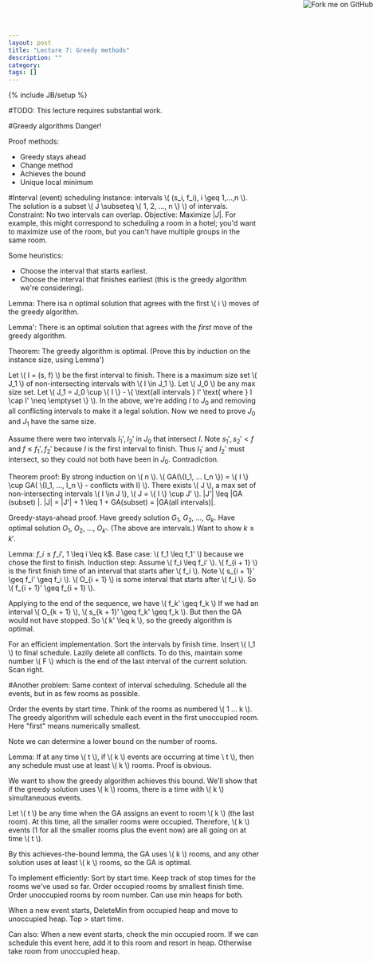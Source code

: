 ```yaml
---
layout: post
title: "Lecture 7: Greedy methods"
description: ""
category: 
tags: []
---
```

{% include JB/setup %}

<script type="text/javascript"
  src="http://cdn.mathjax.org/mathjax/latest/MathJax.js?config=TeX-AMS-MML_HTMLorMML">
</script>

<script type="text/x-mathjax-config">
  MathJax.Hub.Config({
    tex2jax: {inlineMath: [["$","$"],["\\(","\\)"]]}
  });
</script>
<script type="text/javascript" src="../MathJax.js?config=TeX-AMS_HTML-full"></script>

<a href="https://github.com/emchristiansen/CSE202/tree/gh-pages/_posts">
  <img style="position: absolute; top: 0; right: 0; border: 0;" src="https://s3.amazonaws.com/github/ribbons/forkme_right_darkblue_121621.png" alt="Fork me on GitHub">
</a>

<!--EDIT BELOW THIS LINE, UNLESS YOU ARE DOING SOMETHING SPECIAL.-->

#TODO: This lecture requires substantial work.

#Greedy algorithms
Danger!

Proof methods:

  * Greedy stays ahead
  * Change method
  * Achieves the bound
  * Unique local minimum

#Interval (event) scheduling
Instance: intervals \\( (s\_i, f\_i), i \geq 1,...,n \\).
The solution is a subset \\( J \subseteq \\{ 1, 2, ..., n \\} \\) of intervals.
Constraint: No two intervals can overlap.
Objective: Maximize $|J|$.
For example, this might correspond to scheduling a room in a hotel; you'd want to maximize use of the room, but you can't have multiple groups in the same room.

Some heuristics:

  * Choose the interval that starts earliest.
  * Choose the interval that finishes earliest (this is the greedy algorithm we're considering).

Lemma: There isa n optimal solution that agrees with the first \\( i \\) moves of the greedy algorithm.

Lemma': There is an optimal solution that agrees with the _first_ move of the greedy algorithm.

Theorem: 
The greedy algorithm is optimal.
(Prove this by induction on the instance size, using Lemma')

Let \\( I = (s, f) \\) be the first interval to finish.
There is a maximum size set \\( J\_1 \\) of non-intersecting intervals with \\( I \in J\_1 \\).
Let \\( J\_0 \\) be any max size set.
Let \\( J\_1 = J\_0 \cup \\{ I \\} - \\{ \text{all intervals } I' \text{ where } I \cap I' \neq \emptyset \\} \\).
In the above, we're adding $I$ to $J_0$ and removing all conflicting intervals to make it a legal solution.
Now we need to prove $J_0$ and $J_1$ have the same size.

Assume there were two intervals $I_1', I_2'$ in $J_0$ that intersect $I$.
Note $s_1', s_2' < f$ and $f \leq f_1', f_2'$ because $I$ is the first interval to finish.
Thus $I_1'$ and $I_2'$ must intersect, so they could not both have been in $J_0$.
Contradiction.

Theorem proof: By strong induction on \\( n \\). 
\\( GA(\\{I_1, ... I_n \\}) = \\{ I \\} \cup GA( \\{I_1, ..., I_n \\} - conflicts with I) \\).
There exists \\( J \\), a max set of non-intersecting intervals \\( I \in J \\), \\( J = \\{ I \\} \cup J' \\).
|J'| \leq |GA (subset) |.
|J| = |J'| + 1 \leq 1 + GA(subset) = |GA(all intervals)|.

Greedy-stays-ahead proof.
Have greedy solution $G_1$, $G_2$, ..., $G_k$.
Have optimal solution $O_1$, $O_2$, ..., $O_{k'}$.
(The above are intervals.)
Want to show $k \geq k'$.

Lemma: $f\_i \leq f\_i'$, 1 \leq i \leq k$.
Base case: \\( f\_1 \leq f\_1' \\) because we chose the first to finish.
Induction step: Assume \\( f\_i \leq f\_i' \\).
\\( f\_{i + 1} \\) is the first finish time of an interval that starts after \\( f\_i \\).
Note \\( s_{i + 1}' \geq f\_i' \geq f\_i \\).
\\( O_{i + 1} \\) is some interval that starts after \\( f\_i \\).
So \\( f\_{i + 1}' \geq f\_{i + 1} \\).

Applying to the end of the sequence, we have \\( f\_k' \geq f\_k \\)
If we had an interval \\( O_{k + 1} \\), \\( s\_{k + 1}' \geq f\_k' \geq f\_k \\).
But then the GA would not have stopped.
So \\( k' \leq k \\), so the greedy algorithm is optimal.

For an efficient implementation.
Sort the intervals by finish time.
Insert \\( I_1 \\) to final schedule.
Lazily delete all conflicts.
To do this, maintain some number \\( F \\) which is the end of the last interval of the current solution.
Scan right.

#Another problem:
Same context of interval scheduling.
Schedule all the events, but in as few rooms as possible.

Order the events by start time.
Think of the rooms as numbered \\( 1 ... k \\).
The greedy algorithm will schedule each event in the first unoccupied room.
Here "first" means numerically smallest.

Note we can determine a lower bound on the number of rooms.

Lemma: If at any time \\( t \\), if \\( k \\) events are occurring at time \\ t \\), then any schedule must use at least \\( k \\) rooms.
Proof is obvious.

We want to show the greedy algorithm achieves this bound.
We'll show that if the greedy solution uses \\( k \\) rooms, there is a time with \\( k \\) simultaneuous events.

Let \\( t \\) be any time when the GA assigns an event to room \\( k \\) (the last room).
At this time, all the smaller rooms were occupied.
Therefore, \\( k \\) events (1 for all the smaller rooms plus the event now) are all going on at time \\( t \\).

By this achieves-the-bound lemma, the GA uses \\( k \\) rooms, and any other solution uses at least \\( k \\) rooms, so the GA is optimal.

To implement efficiently:
Sort by start time.
Keep track of stop times for the rooms we've used so far.
Order occupied rooms by smallest finish time.
Order unoccupied rooms by room number.
Can use min heaps for both.

When a new event starts, DeleteMin from occupied heap and move to unoccupied heap.
Top > start time.

Can also:
When a new event starts, check the min occupied room.
If we can schedule this event here, add it to this room and resort in heap.
Otherwise take room from unoccupied heap.
